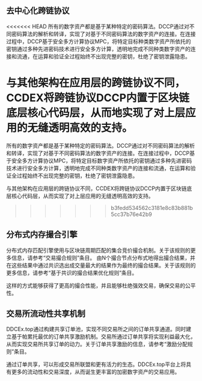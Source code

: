 ## 去中心化跨链协议

<<<<<<< HEAD
所有的数字资产都是基于某种特定的密码算法。DCCP通过对不同密码算法的解析和转译，实现了对基于不同密码算法的数字资产的连接。在连接过程中，DCCP基于安全多方计算协议MPC，将特定目标种类数字资产所依托的密钥通过多种先进密码技术进行安全多方计算，透明地完成不同种类数字资产的连接和流通，在运算和验证全过程始终不出现完整的密钥，杜绝了密钥泄露隐患。

与其他架构在应用层的跨链协议不同，CCDEX将跨链协议DCCP内置于区块链底层核心代码层，从而地实现了对上层应用的无缝透明高效的支持。
=======
所有的数字资产都是基于某种特定的密码算法。DCCP通过对不同密码算法的解析和转译，实现了对基于不同密码算法的数字资产的连接。在连接过程中，DCCP基于安全多方计算协议MPC，将特定目标数字资产所依托的密钥通过多种先进密码技术进行安全多方计算，透明地完成不同种类数字资产的连接和流通，在运算和验证全过程始终不出现完整的密钥，杜绝了密钥泄露隐患。

与其他架构在应用层的跨链协议不同，CCDEX将跨链协议DCCP内置于区块链底层核心代码层，从而实现了对上层应用的无缝透明高效的支持。
>>>>>>> b3fedd534562c3181e8c83b881b5cc37b76e42b9

## 分布式内存撮合引擎

分布式内存匹配引擎使用与区块链周期匹配的集合竞价撮合机制。关于该规则的更多信息，请参考“交易撮合规则”条目。
由N个撮合节点分布式地得出撮合结果，并在这些结果中通过共识选出成交量最大的结果作为最终的撮合结果。关于该规则的更多信息，请参考“基于共识的撮合结果优化规则”条目。

这样的方式能够获得了更高的撮合性能，并且能够杜绝强效交易，确保交易的公平性。

## 交易所流动性共享机制
DDCEx.top通过构建共享订单池，实现不同交易所之间的订单共享通道。同时建立基于帕累托最优的订单共享激励机制。交易所通过订单共享将实现利益最大化，从而实现交易所共享订单的动力。关于订单共享激励的信息，请参考“激励分配规则”条目。

通过订单共享，可以形成交易所联盟和更有活力的生态。DDCEx.top平台上将具有更多的流动性和交易深度，从而诞生更丰富的加密数字资产的交易应用。

